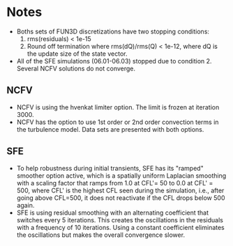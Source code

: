 # Notes

- Boths sets of FUN3D discretizations have two stopping conditions:
  1. rms(residuals) < 1e-15
  2. Round off termination where rms(dQ)/rms(Q) < 1e-12, where dQ is the update size of the state vector.
- All of the SFE simulations (06.01-06.03) stopped due to condition 2. Several NCFV solutions do not converge.

## NCFV
- NCFV is using the hvenkat limiter option. The limit is frozen at iteration 3000.
- NCFV has the option to use 1st order or 2nd order convection terms in the turbulence model. Data sets are presented with both options.

## SFE
- To help robustness during initial transients, SFE has its "ramped" smoother option active, which is a spatially uniform Laplacian smoothing with a scaling factor that ramps from 1.0 at CFL'= 50 to 0.0 at CFL' = 500, where CFL' is the highest CFL seen during the simulation, i.e., after going above CFL=500, it does not reactivate if the CFL drops below 500 again.
- SFE is using residual smoothing with an alternating coefficient that switches every 5 iterations. This creates the oscillations in the residuals with a frequency of 10 iterations. Using a constant coefficient eliminates the oscillations but makes the overall convergence slower.
